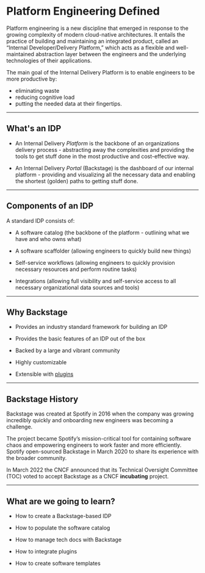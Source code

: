 # Platform Engineering Defined

Platform engineering is a new discipline that emerged in response to the growing complexity of modern cloud-native architectures. It entails the practice of building and maintaining an integrated product, called an “Internal Developer/Delivery Platform,” which acts as a flexible and well-maintained abstraction layer between the engineers and the underlying technologies of their applications.

The main goal of the Internal Delivery Platform is to enable engineers to be more productive by:
- eliminating waste
- reducing cognitive load
- putting the needed data at their fingertips.

---

## What's an IDP

- An Internal Delivery *Platform* is the backbone of an organizations delivery process - abstracting away the complexities and providing the tools to get stuff done in the most productive and cost-effective way.

- An Internal Delivery *Portal* (Backstage) is the dashboard of our internal platform - providing and visualizing all the necessary data and enabling the shortest (golden) paths to getting stuff done. 

---

## Components of an IDP

A standard IDP consists of:

- A software catalog (the backbone of the platform - outlining what we have and who owns what)

- A software scaffolder (allowing engineers to quickly build new things)

- Self-service workflows (allowing engineers to quickly provision necessary resources and perform routine tasks)

- Integrations (allowing full visibility and self-service access to all necessary organizational data sources and tools)

---

## Why Backstage

- Provides an industry standard framework for building an IDP

- Provides the basic features of an IDP out of the box

- Backed by a large and vibrant community

- Highly customizable

- Extensible with [plugins](https://backstage.io/plugins)
---

## Backstage History

Backstage was created at Spotify in 2016 when the company was growing incredibly quickly and onboarding new engineers was becoming a challenge. 

The project became Spotify’s mission-critical tool for containing software chaos and empowering engineers to work faster and more efficiently. Spotify open-sourced Backstage in March 2020 to share its experience with the broader community.

In March 2022 the CNCF announced that its Technical Oversight Committee (TOC) voted to accept Backstage as a CNCF **incubating** project. 

---
## What are we going to learn?

- How to create a Backstage-based IDP

- How to populate the software catalog

- How to manage tech docs with Backstage

- How to integrate plugins

- How to create software templates
